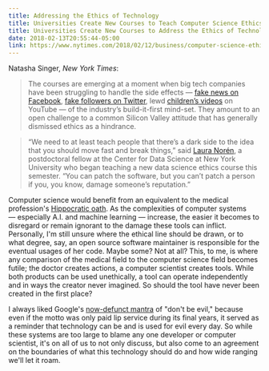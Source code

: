 ```yaml
---
title: Addressing the Ethics of Technology
title: Universities Create New Courses to Teach Computer Science Ethics
title: Universities Create New Courses to Address the Ethics of Technology
date: 2018-02-13T20:55:44-05:00
link: https://www.nytimes.com/2018/02/12/business/computer-science-ethics-courses.html
---
```

Natasha Singer, *New York Times*: 

> The courses are emerging at a moment when big tech companies have been struggling to handle the side effects — [fake news on Facebook](https://www.nytimes.com/2017/10/02/technology/facebook-russia-ads-.html), [fake followers on Twitter](https://www.nytimes.com/interactive/2018/01/27/technology/social-media-bots.html), lewd [children’s videos](https://www.nytimes.com/2017/11/04/business/media/youtube-kids-paw-patrol.html) on YouTube — of the industry’s build-it-first mind-set. They amount to an open challenge to a common Silicon Valley attitude that has generally dismissed ethics as a hindrance.

> “We need to at least teach people that there’s a dark side to the idea that you should move fast and break things,” said [Laura Norén](https://as.nyu.edu/content/nyu-as/as/faculty/LauraNoren.html), a postdoctoral fellow at the Center for Data Science at New York University who began teaching a new data science ethics course this semester. “You can patch the software, but you can’t patch a person if you, you know, damage someone’s reputation.”

Computer science would benefit from an equivalent to the medical profession's [Hippocratic oath]. As the complexities of computer systems — especially A.I. and machine learning — increase, the easier it becomes to disregard or remain ignorant to the damage these tools can inflict. Personally, I'm still unsure where the ethical line should be drawn, or to what degree, say, an open source software maintainer is responsible for the eventual usages of her code. Maybe some? Not at all? This, to me, is where any comparison of the medical field to the computer science field becomes futile; the doctor creates actions, a computer scientist  creates tools. While both products can be used unethically, a tool can operate independently and in ways the creator never imagined. So should the tool have never been created in the first place?   

I always liked Google's [now-defunct mantra][goog] of "don't be evil," because even if the motto was only paid lip service during its final years, it served as a reminder that technology can be and is used for evil every day. So while these systems are too large to blame any one developer or computer scientist, it's on all of us to not only discuss, but also come to an agreement on the boundaries of what this technology should do and how wide ranging we'll let it roam.   

[hippocratic oath]: https://en.wikipedia.org/wiki/Hippocratic_Oath
[goog]: https://www.washingtonpost.com/news/morning-mix/wp/2015/10/05/alphabet-now-googles-overlord-ditches-dont-be-evil-in-favor-of-do-the-right-thing/